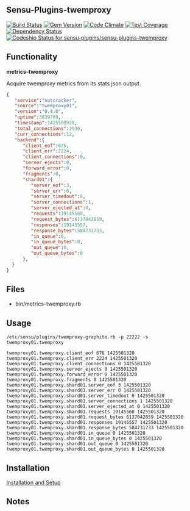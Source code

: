 ## Sensu-Plugins-twemproxy

[ ![Build Status](https://travis-ci.org/sensu-plugins/sensu-plugins-twemproxy.svg?branch=master)](https://travis-ci.org/sensu-plugins/sensu-plugins-twemproxy)
[![Gem Version](https://badge.fury.io/rb/sensu-plugins-twemproxy.svg)](http://badge.fury.io/rb/sensu-plugins-twemproxy)
[![Code Climate](https://codeclimate.com/github/sensu-plugins/sensu-plugins-twemproxy/badges/gpa.svg)](https://codeclimate.com/github/sensu-plugins/sensu-plugins-twemproxy)
[![Test Coverage](https://codeclimate.com/github/sensu-plugins/sensu-plugins-twemproxy/badges/coverage.svg)](https://codeclimate.com/github/sensu-plugins/sensu-plugins-twemproxy)
[![Dependency Status](https://gemnasium.com/sensu-plugins/sensu-plugins-twemproxy.svg)](https://gemnasium.com/sensu-plugins/sensu-plugins-twemproxy)
[![Codeship Status for sensu-plugins/sensu-plugins-twemproxy](https://codeship.com/projects/145ac380-e2dc-0132-54f7-76e3d81118b5/status?branch=master)](https://codeship.com/projects/81584)

## Functionality

**metrics-twemproxy**

Acquire twemproxy metrics from its stats json output.

```json
{  
   "service":"nutcracker",
   "source":"twemproxy01",
   "version":"0.4.0",
   "uptime":3839769,
   "timestamp":1425500928,
   "total_connections":2936,
   "curr_connections":12,
   "backend":{  
      "client_eof":676,
      "client_err":2224,
      "client_connections":0,
      "server_ejects":0,
      "forward_error":0,
      "fragments":0,
      "shard01":{  
         "server_eof":3,
         "server_err":0,
         "server_timedout":0,
         "server_connections":1,
         "server_ejected_at":0,
         "requests":19145560,
         "request_bytes":6137042859,
         "responses":19145557,
         "response_bytes":584731733,
         "in_queue":0,
         "in_queue_bytes":0,
         "out_queue":0,
         "out_queue_bytes":0
      },
  }
}
```

## Files
 * bin/metrics-twemproxy.rb

## Usage

```
/etc/sensu/plugins/twemproxy-graphite.rb -p 22222 -s twemproxy01.twemproxy
```

```
twemproxy01.twemproxy.client_eof 676 1425501320
twemproxy01.twemproxy.client_err 2224 1425501320
twemproxy01.twemproxy.client_connections 0 1425501320
twemproxy01.twemproxy.server_ejects 0 1425501320
twemproxy01.twemproxy.forward_error 0 1425501320
twemproxy01.twemproxy.fragments 0 1425501320
twemproxy01.twemproxy.shard01.server_eof 3 1425501320
twemproxy01.twemproxy.shard01.server_err 0 1425501320
twemproxy01.twemproxy.shard01.server_timedout 0 1425501320
twemproxy01.twemproxy.shard01.server_connections 1 1425501320
twemproxy01.twemproxy.shard01.server_ejected_at 0 1425501320
twemproxy01.twemproxy.shard01.requests 19145560 1425501320
twemproxy01.twemproxy.shard01.request_bytes 6137042859 1425501320
twemproxy01.twemproxy.shard01.responses 19145557 1425501320
twemproxy01.twemproxy.shard01.response_bytes 584731733 1425501320
twemproxy01.twemproxy.shard01.in_queue 0 1425501320
twemproxy01.twemproxy.shard01.in_queue_bytes 0 1425501320
twemproxy01.twemproxy.shard01.out_queue 0 1425501320
twemproxy01.twemproxy.shard01.out_queue_bytes 0 1425501320
```

## Installation

[Installation and Setup](https://github.com/sensu-plugins/documentation/blob/master/user_docs/installation_instructions.md)

## Notes
